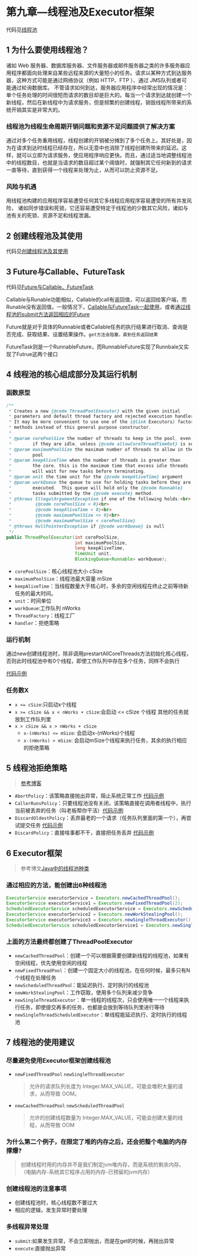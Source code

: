 # 第九章—线程池及Executor框架

代码见[线程池](src/main/java/chapter9pool)

## 1 为什么要使用线程池？

诸如 Web 服务器、数据库服务器、文件服务器或邮件服务器之类的许多服务器应用程序都面向处理来自某些远程来源的大量短小的任务。请求以某种方式到达服务器，这种方式可能是通过网络协议（例如 HTTP、FTP ）、通过 JMS队列或者可能通过轮询数据库。	不管请求如何到达，服务器应用程序中经常出现的情况是：单个任务处理的时间很短而请求的数目却是巨大的。每当一个请求到达就创建一个新线程，然后在新线程中为请求服务，但是频繁的创建线程，销毁线程所带来的系统开销其实是非常大的。

### 线程池为线程生命周期开销问题和资源不足问题提供了解决方案

通过对多个任务重用线程，线程创建的开销被分摊到了多个任务上。其好处是，因为在请求到达时线程已经存在，所以无意中也消除了线程创建所带来的延迟。这样，就可以立即为请求服务，使应用程序响应更快。而且，通过适当地调整线程池中的线程数目，也就是当请求的数目超过某个阈值时，就强制其它任何新到的请求一直等待，直到获得一个线程来处理为止，从而可以防止资源不足。

### 风险与机遇  
用线程池构建的应用程序容易遭受任何其它多线程应用程序容易遭受的所有并发风险，
诸如同步错误和死锁，它还容易遭受特定于线程池的少数其它风险，诸如与池有关的死锁、资源不足和线程泄漏。

## 2 创建线程池及其使用

代码见[创建线程池及其使用](src/main/java/chapter9pool/section2ThreadPoolCreate)

## 3 Future与Callable、FutureTask

代码见[Future与Callable、FutureTask](src/main/java/chapter9pool/section3CallableFutureTask)

Callable与Runable功能相似，Callable的call有返回值，可以返回给客户端，而Runable没有返回值，一般情况下，[Callable与FutureTask一起使用](src/main/java/chapter9pool/section3CallableFutureTask/CallableDemo.java)，或者[通过线程池的submit方法返回相应的Future](src/main/java/chapter9pool/section3CallableFutureTask/ThreadPoolDemo.java)

Future就是对于具体的Runnable或者Callable任务的执行结果进行取消、查询是否完成、获取结果、设置结果操作。`get方法会阻塞，直到任务返回结果`

FutureTask则是一个RunnableFuture，而RunnableFuture实现了Runnbale又实现了Futrue这两个接口


## 4 线程池的核心组成部分及其运行机制

### 函数原型

```java
/**
 * Creates a new {@code ThreadPoolExecutor} with the given initial
 * parameters and default thread factory and rejected execution handler.
 * It may be more convenient to use one of the {@link Executors} factory
 * methods instead of this general purpose constructor.
 *
 * @param corePoolSize the number of threads to keep in the pool, even
 *        if they are idle, unless {@code allowCoreThreadTimeOut} is set
 * @param maximumPoolSize the maximum number of threads to allow in the
 *        pool
 * @param keepAliveTime when the number of threads is greater than
 *        the core, this is the maximum time that excess idle threads
 *        will wait for new tasks before terminating.
 * @param unit the time unit for the {@code keepAliveTime} argument
 * @param workQueue the queue to use for holding tasks before they are
 *        executed.  This queue will hold only the {@code Runnable}
 *        tasks submitted by the {@code execute} method.
 * @throws IllegalArgumentException if one of the following holds:<br>
 *         {@code corePoolSize < 0}<br>
 *         {@code keepAliveTime < 0}<br>
 *         {@code maximumPoolSize <= 0}<br>
 *         {@code maximumPoolSize < corePoolSize}
 * @throws NullPointerException if {@code workQueue} is null
 */
public ThreadPoolExecutor(int corePoolSize,
                          int maximumPoolSize,
                          long keepAliveTime,
                          TimeUnit unit,
                          BlockingQueue<Runnable> workQueue);
```
+ `corePoolSize`：核心线程池大小 cSize
+ `maximumPoolSize`：线程池最大容量  mSize
+ `keepAliveTime`：当线程数量大于核心时，多余的空闲线程在终止之前等待新任务的最大时间。
+ `unit`：时间单位
+ `workQueue`:工作队列 nWorks
+ `ThreadFactory`：线程工厂
+ `handler`：拒绝策略

### 运行机制

通过new创建线程池时，除非调用prestartAllCoreThreads方法初始化核心线程，否则此时线程池中有0个线程，即使工作队列中存在多个任务，同样不会执行

[代码示例](src/main/java/chapter9pool/section4CoreThreads/ThreadPoolDemo.java)

### 任务数X

+ `x <= cSize`:只启动x个线程
+ `x >= cSize && x < nWorks + cSize`:会启动 <= cSize 个线程 其他的任务就放到工作队列里
+ `x > cSize && x > nWorks + cSize`
  + `x-(nWorks) <= mSize`:  会启动x-(nWorks)个线程
  + `x-(nWorks) > mSize`:  会启动mSize个线程来执行任务，其余的执行相应的拒绝策略

## 5 线程池拒绝策略

> [参考博客](https://www.cnblogs.com/skywang12345/p/3512947.html)

+ `AbortPolicy`：该策略直接抛出异常，阻止系统正常工作 [代码示例](src/main/java/chapter9pool/section5RejectPolicy/AbortPolicyDemo.java)
+ `CallerRunsPolicy`：只要线程池没有关闭，该策略直接在调用者线程中，执行当前被丢弃的任务（叫老板帮你干活）[代码示例](src/main/java/chapter9pool/section5RejectPolicy/CallerRunsPolicyDemo.java)
+ `DiscardOldestPolicy`：丢弃最老的一个请求（任务队列里面的第一个），再尝试提交任务 [代码示例](src/main/java/chapter9pool/section5RejectPolicy/DiscardOldestPolicyDemo.java)
+ `DiscardPolicy`：直接啥事都不干，直接把任务丢弃 [代码示例](src/main/java/chapter9pool/section5RejectPolicy/DiscardPolicyDemo.java)

## 6 Executor框架

> 参考博文[Java中的线程池种类](https://blog.csdn.net/admin1973/article/details/80451498)

### 通过相应的方法，能创建出6种线程池

```java
ExecutorService executorService = Executors.newCachedThreadPool();
ExecutorService executorService1 = Executors.newFixedThreadPool(2);
ScheduledExecutorService scheduledExecutorService = Executors.newScheduledThreadPool(1);
ExecutorService executorService2 = Executors.newWorkStealingPool();
ExecutorService executorService3 = Executors.newSingleThreadExecutor();
ScheduledExecutorService scheduledExecutorService1 = Executors.newSingleThreadScheduledExecutor();
```

### 上面的方法最终都创建了ThreadPoolExecutor

+ `newCachedThreadPool`：创建一个可以根据需要创建新线程的线程池，如果有空闲线程，优先使用空闲的线程
+ `newFixedThreadPool`：创建一个固定大小的线程池，在任何时候，最多只有N个线程在处理任务
+ `newScheduledThreadPoo`l：能延迟执行、定时执行的线程池
+ `newWorkStealingPool`：工作窃取，使用多个队列来减少竞争
+ `newSingleThreadExecutor`：单一线程的线程次，只会使用唯一一个线程来执行任务，即使提交再多的任务，也都是会放到等待队列里进行等待
+ `newSingleThreadScheduledExecutor`：单线程能延迟执行、定时执行的线程池

## 7 线程池的使用建议

### 尽量避免使用Executor框架创建线程池

+ `newFixedThreadPool`  `newSingleThreadExecutor`
  > 允许的请求队列长度为 Integer.MAX_VALUE，可能会堆积大量的请求，从而导致 OOM。

+ `newCachedThreadPool` `newScheduledThreadPool`
  > 允许的创建线程数量为 Integer.MAX_VALUE，可能会创建大量的线程，从而导致 OOM

### 为什么第二个例子，在限定了堆的内存之后，还会把整个电脑的内存撑爆?

> 创建线程时用的内存并不是我们制定jvm堆内存，而是系统的剩余内存。（电脑内存-系统其它程序占用的内存-已预留的jvm内存）

### 创建线程池的注意事项

+ 创建线程池时，核心线程数不要过大
+ 相应的逻辑，发生异常时要处理

### 多线程异常处理

+ `submit`:如果发生异常，不会立即抛出，而是在get的时候，再抛出异常
+ `execute`:直接抛出异常
